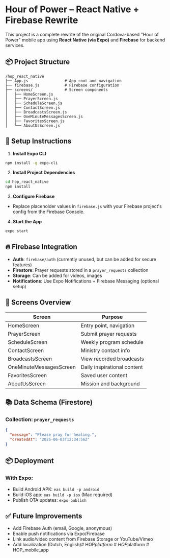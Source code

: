 # Hour of Power – React Native + Firebase Rewrite

This project is a complete rewrite of the original Cordova-based "Hour of Power" mobile app using **React Native (via Expo)** and **Firebase** for backend services.

## 📦 Project Structure

```
/hop_react_native
├── App.js                # App root and navigation
├── firebase.js           # Firebase configuration
├── screens/              # Screen components
│   ├── HomeScreen.js
│   ├── PrayerScreen.js
│   ├── ScheduleScreen.js
│   ├── ContactScreen.js
│   ├── BroadcastsScreen.js
│   ├── OneMinuteMessagesScreen.js
│   ├── FavoritesScreen.js
│   └── AboutUsScreen.js
```

## 🚀 Setup Instructions

1. **Install Expo CLI**
```bash
npm install -g expo-cli
```

2. **Install Project Dependencies**
```bash
cd hop_react_native
npm install
```

3. **Configure Firebase**
- Replace placeholder values in `firebase.js` with your Firebase project's config from the Firebase Console.

4. **Start the App**
```bash
expo start
```

## 🔥 Firebase Integration

- **Auth**: `firebase/auth` (currently unused, but can be added for secure features)
- **Firestore**: Prayer requests stored in a `prayer_requests` collection
- **Storage**: Can be added for videos, images
- **Notifications**: Use Expo Notifications + Firebase Messaging (optional setup)

## 📱 Screens Overview

| Screen                 | Purpose                              |
|------------------------|--------------------------------------|
| HomeScreen             | Entry point, navigation              |
| PrayerScreen           | Submit prayer requests               |
| ScheduleScreen         | Weekly program schedule              |
| ContactScreen          | Ministry contact info                |
| BroadcastsScreen       | View recorded broadcasts             |
| OneMinuteMessagesScreen| Daily inspirational content          |
| FavoritesScreen        | Saved user content                   |
| AboutUsScreen          | Mission and background               |

## 📚 Data Schema (Firestore)

### Collection: `prayer_requests`
```json
{
  "message": "Please pray for healing.",
  "createdAt": "2025-06-03T12:34:56Z"
}
```

## 📦 Deployment

### With Expo:
- Build Android APK: `eas build -p android`
- Build iOS app: `eas build -p ios` (Mac required)
- Publish OTA updates: `expo publish`

## ✅ Future Improvements

- Add Firebase Auth (email, Google, anonymous)
- Enable push notifications via Expo/Firebase
- Link audio/video content from Firebase Storage or YouTube/Vimeo
- Add localization (Dutch, English)#   H O P _ p l a t f o r m  
 #   H O P _ p l a t f o r m  
 # HOP_mobile_app
